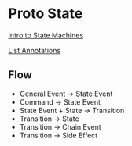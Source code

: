 Proto State
===========

[Intro to State Machines](./docs/intro.md)

[List Annotations](./docs/list-annotations.md)


## Flow

- General Event -> State Event
- Command -> State Event
- State Event + State -> Transition
- Transition -> State
- Transition -> Chain Event
- Transition -> Side Effect



